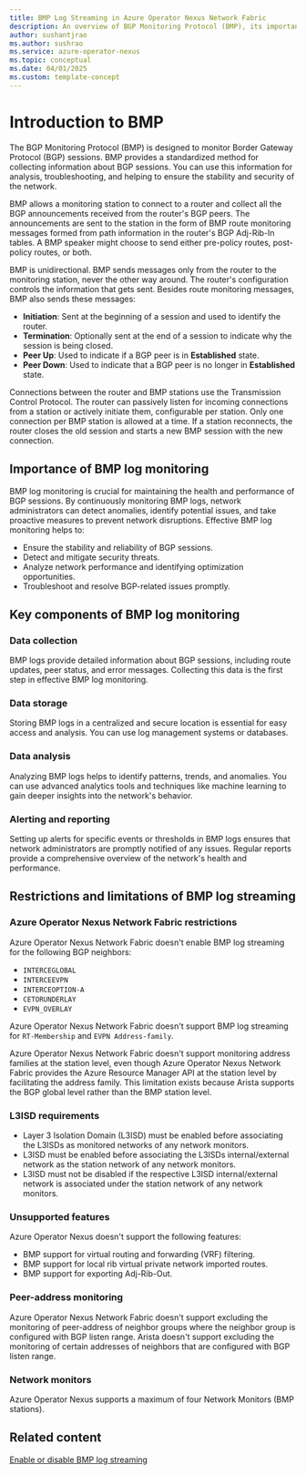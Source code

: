 ```yaml
---
title: BMP Log Streaming in Azure Operator Nexus Network Fabric 
description: An overview of BGP Monitoring Protocol (BMP), its importance, and key components for effective log monitoring.
author: sushantjrao
ms.author: sushrao
ms.service: azure-operator-nexus
ms.topic: conceptual
ms.date: 04/01/2025
ms.custom: template-concept
---
```


# Introduction to BMP

The BGP Monitoring Protocol (BMP) is designed to monitor Border Gateway Protocol (BGP) sessions. BMP provides a standardized method for collecting information about BGP sessions. You can use this information for analysis, troubleshooting, and helping to ensure the stability and security of the network.

BMP allows a monitoring station to connect to a router and collect all the BGP announcements received from the router's BGP peers. The announcements are sent to the station in the form of BMP route monitoring messages formed from path information in the router's BGP Adj-Rib-In tables. A BMP speaker might choose to send either pre-policy routes, post-policy routes, or both.

BMP is unidirectional. BMP sends messages only from the router to the monitoring station, never the other way around. The router's configuration controls the information that gets sent. Besides route monitoring messages, BMP also sends these messages:

- **Initiation**: Sent at the beginning of a session and used to identify the router.
- **Termination**: Optionally sent at the end of a session to indicate why the session is being closed.
- **Peer Up**: Used to indicate if a BGP peer is in **Established** state.
- **Peer Down**: Used to indicate that a BGP peer is no longer in **Established** state.

Connections between the router and BMP stations use the Transmission Control Protocol. The router can passively listen for incoming connections from a station or actively initiate them, configurable per station. Only one connection per BMP station is allowed at a time. If a station reconnects, the router closes the old session and starts a new BMP session with the new connection.

## Importance of BMP log monitoring

BMP log monitoring is crucial for maintaining the health and performance of BGP sessions. By continuously monitoring BMP logs, network administrators can detect anomalies, identify potential issues, and take proactive measures to prevent network disruptions. Effective BMP log monitoring helps to:

- Ensure the stability and reliability of BGP sessions.
- Detect and mitigate security threats.
- Analyze network performance and identifying optimization opportunities.
- Troubleshoot and resolve BGP-related issues promptly.

## Key components of BMP log monitoring

### Data collection

BMP logs provide detailed information about BGP sessions, including route updates, peer status, and error messages. Collecting this data is the first step in effective BMP log monitoring.

### Data storage

Storing BMP logs in a centralized and secure location is essential for easy access and analysis. You can use log management systems or databases.

### Data analysis

Analyzing BMP logs helps to identify patterns, trends, and anomalies. You can use advanced analytics tools and techniques like machine learning to gain deeper insights into the network's behavior.

### Alerting and reporting

Setting up alerts for specific events or thresholds in BMP logs ensures that network administrators are promptly notified of any issues. Regular reports provide a comprehensive overview of the network's health and performance.

## Restrictions and limitations of BMP log streaming

### Azure Operator Nexus Network Fabric restrictions

Azure Operator Nexus Network Fabric doesn't enable BMP log streaming for the following BGP neighbors:

- `INTERCEGLOBAL`
- `INTERCEEVPN`
- `INTERCEOPTION-A`
- `CETORUNDERLAY`
- `EVPN_OVERLAY`

Azure Operator Nexus Network Fabric doesn't support BMP log streaming for `RT-Membership` and `EVPN Address-family`.

Azure Operator Nexus Network Fabric doesn't support monitoring address families at the station level, even though Azure Operator Nexus Network Fabric provides the Azure Resource Manager API at the station level by facilitating the address family. This limitation exists because Arista supports the BGP global level rather than the BMP station level.

### L3ISD requirements

- Layer 3 Isolation Domain (L3ISD) must be enabled before associating the L3ISDs as monitored networks of any network monitors.
- L3ISD must be enabled before associating the L3ISDs internal/external network as the station network of any network monitors.
- L3ISD must not be disabled if the respective L3ISD internal/external network is associated under the station network of any network monitors.

### Unsupported features

Azure Operator Nexus doesn't support the following features:

- BMP support for virtual routing and forwarding (VRF) filtering.
- BMP support for local rib virtual private network imported routes.
- BMP support for exporting Adj-Rib-Out.

### Peer-address monitoring

Azure Operator Nexus Network Fabric doesn't support excluding the monitoring of peer-address of neighbor groups where the neighbor group is configured with BGP listen range. Arista doesn't support excluding the monitoring of certain addresses of neighbors that are configured with BGP listen range.

### Network monitors

Azure Operator Nexus supports a maximum of four Network Monitors (BMP stations).

## Related content

[Enable or disable BMP log streaming](./howto-enable-log-streaming.md)